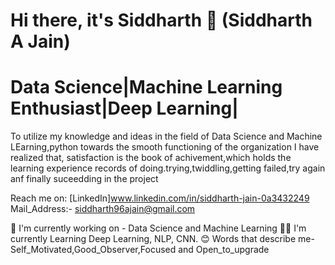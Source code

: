 # Hi there, it's Siddharth 👋 (Siddharth A Jain)

# Data Science|Machine Learning Enthusiast|Deep Learning| 

 To utilize my knowledge and ideas in the field of Data Science and Machine LEarning,python towards the smooth functioning of the organization
 I have realized that, satisfaction is the book of achivement,which holds the learning experience records of doing.trying,twiddling,getting failed,try again anf finally
 suceedding in the project
 
 Reach me on: 
[LinkedIn]www.linkedin.com/in/siddharth-jain-0a3432249
 Mail_Address:- siddharth96ajain@gmail.com

👀 I'm currently working on - Data Science and Machine Learning
🤞🏻 I'm currently Learning Deep Learning, NLP, CNN.
😊 Words that describe me- Self_Motivated,Good_Observer,Focused and Open_to_upgrade
